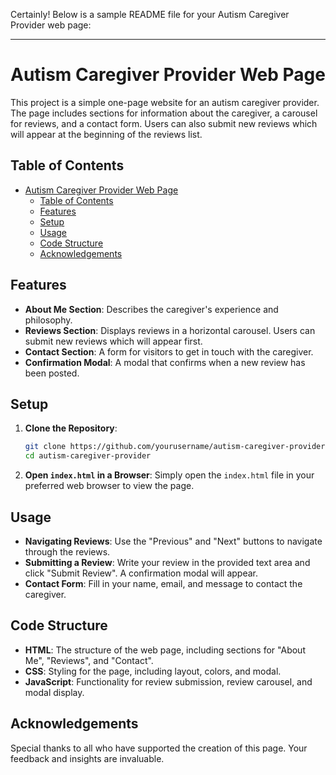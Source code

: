 Certainly! Below is a sample README file for your Autism Caregiver Provider web page:

---

# Autism Caregiver Provider Web Page

This project is a simple one-page website for an autism caregiver provider. The page includes sections for information about the caregiver, a carousel for reviews, and a contact form. Users can also submit new reviews which will appear at the beginning of the reviews list.

## Table of Contents

- [Autism Caregiver Provider Web Page](#autism-caregiver-provider-web-page)
  - [Table of Contents](#table-of-contents)
  - [Features](#features)
  - [Setup](#setup)
  - [Usage](#usage)
  - [Code Structure](#code-structure)
  - [Acknowledgements](#acknowledgements)

## Features

- **About Me Section**: Describes the caregiver's experience and philosophy.
- **Reviews Section**: Displays reviews in a horizontal carousel. Users can submit new reviews which will appear first.
- **Contact Section**: A form for visitors to get in touch with the caregiver.
- **Confirmation Modal**: A modal that confirms when a new review has been posted.

## Setup

1. **Clone the Repository**:
    ```sh
    git clone https://github.com/yourusername/autism-caregiver-provider.git
    cd autism-caregiver-provider
    ```

2. **Open `index.html` in a Browser**:
    Simply open the `index.html` file in your preferred web browser to view the page.

## Usage

- **Navigating Reviews**: Use the "Previous" and "Next" buttons to navigate through the reviews.
- **Submitting a Review**: Write your review in the provided text area and click "Submit Review". A confirmation modal will appear.
- **Contact Form**: Fill in your name, email, and message to contact the caregiver.

## Code Structure

- **HTML**: The structure of the web page, including sections for "About Me", "Reviews", and "Contact".
- **CSS**: Styling for the page, including layout, colors, and modal.
- **JavaScript**: Functionality for review submission, review carousel, and modal display.

## Acknowledgements

Special thanks to all who have supported the creation of this page. Your feedback and insights are invaluable.

